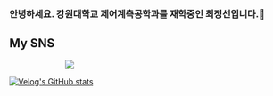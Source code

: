 ### 안녕하세요. 강원대학교 제어계측공학과를 재학중인 최정선입니다.👋

## My SNS

<a href="https://www.instagram.com/c_junction_/">
    <img 
        src="http://img.shields.io/badge/-C_junction_-123456?style=flat&logo=Instagram&link=https://www.instagram.com/c_junction_/"
        style="height : auto; margin-left : 100px; margin-right : 100px;"/>
</a>

[![Velog's GitHub stats](https://velog-readme-stats.vercel.app/api/badge?name=jeongseon)](https://velog.io/@jeongseon08) 


<!--
**jeongseon08/jeongseon08** is a ✨ _special_ ✨ repository because its `README.md` (this file) appears on your GitHub profile.

Here are some ideas to get you started:

- 🔭 I’m currently working on ...
- 🌱 I’m currently learning ...
- 👯 I’m looking to collaborate on ...
- 🤔 I’m looking for help with ...
- 💬 Ask me about ...
- 📫 How to reach me: ...
- 😄 Pronouns: ...
- ⚡ Fun fact: ...
-->
